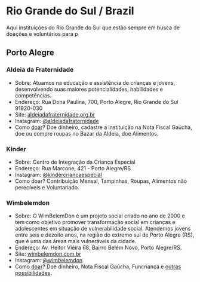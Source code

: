 # Rio Grande do Sul / Brazil  
  
Aqui instituições do Rio Grande do Sul que estão sempre em busca de doações e voluntários para p  
  
## Porto Alegre  
  
### Aldeia da Fraternidade  
  
  - Sobre: Atuamos na educação e assistência de crianças e jovens, desenvolvendo suas maiores potencialidades, habilidades e competências.  
  - Endereço: Rua Dona Paulina, 700, Porto Alegre, Rio Grande do Sul 91920-030  
  - Site: [aldeiadafraternidade.org.br](https://aldeiadafraternidade.org.br)
  - Instagram: [@aldeiadafraternidade](https://www.instagram.com/aldeiadafraternidade/)  
  - Como [doar](https://aldeiadafraternidade.org.br/doe/)? Doe dinheiro, cadastre a instituição na Nota Fiscal Gaúcha, doe ou compre roupas no Bazar da Aldeia, doe Alimentos.  
  
  
### Kinder  
  
  - Sobre: Centro de Integração da Criança Especial  
  - Endereço: Rua Marcone, 421 - Porto Alegre/RS  
  - Instagram: [@kindercriancaespecial](https://www.instagram.com/kindercriancaespecial/)
  - Como doar? Contribuição Mensal, Tampinhas, Roupas, Alimentos não perecíveis e Voluntariado.  
  
  
### Wimbelemdon  
  
  - Sobre: O WimBelemDon é um projeto social criado no ano de 2000 e tem como objetivo promover transformação social em crianças e adolescentes em situação de vulnerabilidade social. Atendemos jovens entre seis e dezoito anos, na região do extremo sul de Porto Alegre (RS), que é uma das áreas mais vulneráveis da cidade.  
  - Endereço: Av. Heitor Viêira 68, Bairro Belém Novo, Porto Alegre/RS.  
  - Site: [wimbelemdon.com.br](https://www.wimbelemdon.com.br/)  
  - Instagram: [@wimbelemdon](https://www.instagram.com/wimbelemdon/)  
  - Como [doar](https://wimbelemdon.com.br/doe/)? Doe dinheiro, Nota Fiscal Gaúcha, Funcriança e [outras possibilidades](https://www.wimbelemdon.com.br/colabore/).  
  
  
  